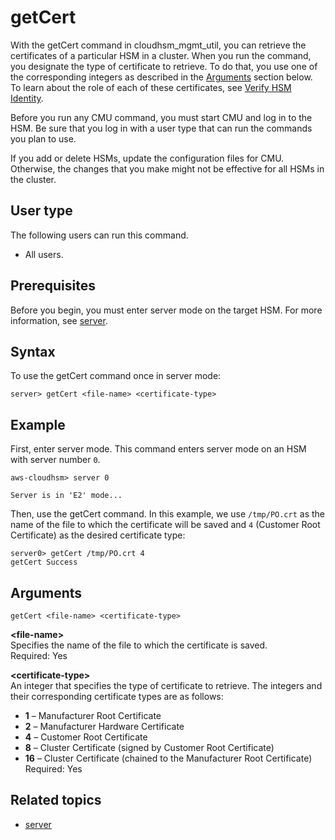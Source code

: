 # getCert<a name="cloudhsm_mgmt_util-getCert"></a>

With the getCert command in cloudhsm\_mgmt\_util, you can retrieve the certificates of a particular HSM in a cluster\. When you run the command, you designate the type of certificate to retrieve\. To do that, you use one of the corresponding integers as described in the [Arguments](#getCert-arguments) section below\. To learn about the role of each of these certificates, see [Verify HSM Identity](verify-hsm-identity.md)\.

Before you run any CMU command, you must start CMU and log in to the HSM\. Be sure that you log in with a user type that can run the commands you plan to use\.

If you add or delete HSMs, update the configuration files for CMU\. Otherwise, the changes that you make might not be effective for all HSMs in the cluster\.

## User type<a name="getCert-userType"></a>

The following users can run this command\.
+ All users\.

## Prerequisites<a name="getCert-prerequisites"></a>

Before you begin, you must enter server mode on the target HSM\. For more information, see [server](cloudhsm_mgmt_util-server.md)\.

## Syntax<a name="getCert-syntax"></a>

To use the getCert command once in server mode:

```
server> getCert <file-name> <certificate-type>
```

## Example<a name="getCert-examples"></a>

First, enter server mode\. This command enters server mode on an HSM with server number `0`\.

```
aws-cloudhsm> server 0

Server is in 'E2' mode...
```

Then, use the getCert command\. In this example, we use `/tmp/PO.crt` as the name of the file to which the certificate will be saved and `4` \(Customer Root Certificate\) as the desired certificate type: 

```
server0> getCert /tmp/PO.crt 4
getCert Success
```

## Arguments<a name="getCert-arguments"></a>

```
getCert <file-name> <certificate-type>
```

**<file\-name>**  
Specifies the name of the file to which the certificate is saved\.  
Required: Yes

**<certificate\-type>**  
An integer that specifies the type of certificate to retrieve\. The integers and their corresponding certificate types are as follows:  
+ **1** – Manufacturer Root Certificate
+ **2** – Manufacturer Hardware Certificate
+ **4** – Customer Root Certificate
+ **8** – Cluster Certificate \(signed by Customer Root Certificate\)
+ **16** – Cluster Certificate \(chained to the Manufacturer Root Certificate\)
Required: Yes

## Related topics<a name="chmu-getCert-seealso"></a>
+ [server](cloudhsm_mgmt_util-server.md)